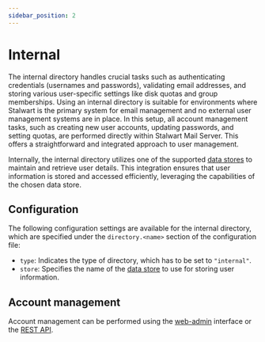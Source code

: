 ```yaml
---
sidebar_position: 2
---
```


# Internal

The internal directory handles crucial tasks such as authenticating credentials (usernames and passwords), validating email addresses, and storing various user-specific settings like disk quotas and group memberships. Using an internal directory is suitable for environments where Stalwart is the primary system for email management and no external user management systems are in place. In this setup, all account management tasks, such as creating new user accounts, updating passwords, and setting quotas, are performed directly within Stalwart Mail Server. This offers a straightforward and integrated approach to user management.

Internally, the internal directory utilizes one of the supported [data stores](/docs/storage/data) to maintain and retrieve user details. This integration ensures that user information is stored and accessed efficiently, leveraging the capabilities of the chosen data store.

## Configuration

The following configuration settings are available for the internal directory, which are specified under the `directory.<name>` section of the configuration file:

- `type`: Indicates the type of directory, which has to be set to `"internal"`.
- `store`: Specifies the name of the [data store](/docs/storage/data) to use for storing user information.

## Account management

Account management can be performed using the [web-admin](/docs/management/webadmin/overview) interface or the [REST API](/docs/api/management/overview).

